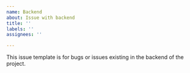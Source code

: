 ```yaml
---
name: Backend
about: Issue with backend
title: ''
labels: ''
assignees: ''

---
```


This issue template is for bugs or issues existing in the backend of the project.
